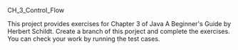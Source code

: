 CH_3_Control_Flow

This project provides exercises for Chapter 3 of Java A Beginner's Guide by Herbert Schildt. Create a branch of this porject 
and complete the exercises. You can check your work by running the test cases.


